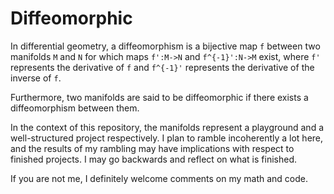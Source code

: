 # Diffeomorphic

In differential geometry, a diffeomorphism is a bijective map `f` between two
manifolds `M` and `N` for which maps `f':M->N` and `f^{-1}':N->M` exist, where
`f'` represents the derivative of `f` and `f^{-1}'` represents the derivative
of the inverse of `f`.

Furthermore, two manifolds are said to be diffeomorphic if there exists a
diffeomorphism between them.

In the context of this repository, the manifolds represent a playground and a
well-structured project respectively. I plan to ramble incoherently a lot here,
and the results of my rambling may have implications with respect to finished
projects. I may go backwards and reflect on what is finished.

If you are not me, I definitely welcome comments on my math and code.
